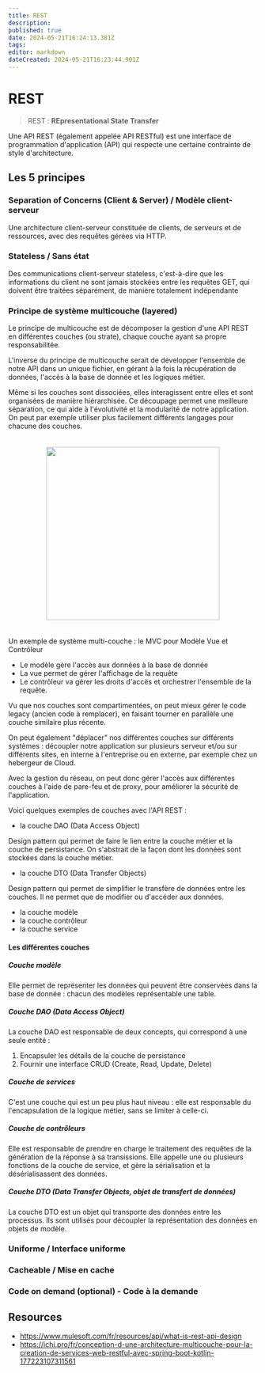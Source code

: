 ```yaml
---
title: REST
description: 
published: true
date: 2024-05-21T16:24:13.381Z
tags: 
editor: markdown
dateCreated: 2024-05-21T16:23:44.901Z
---
```


# REST

> REST : **REpresentational State Transfer**

Une API REST (également appelée API RESTful) est une interface de programmation d'application (API) qui respecte une certaine contrainte de style d'architecture.

## Les 5 principes

### Separation of Concerns (Client & Server) / Modèle client-serveur

Une architecture client-serveur constituée de clients, de serveurs et de ressources, avec des requêtes gérées via HTTP. 

### Stateless / Sans état

Des communications client-serveur stateless, c'est-à-dire que les informations du client ne sont jamais stockées entre les requêtes GET, qui doivent être traitées séparément, de manière totalement indépendante

### Principe de système multicouche (layered)

Le principe de multicouche est de décomposer la gestion d'une API REST en différentes couches (ou strate), chaque couche ayant sa propre responsabilitée.

L'inverse du principe de multicouche serait de développer l'ensemble de notre API dans un unique fichier, en gérant à la fois la récupération de données, l'accès à la base de donnée et les logiques métier.

Même si les couches sont dissociées, elles interagissent entre elles et sont organisées de manière hiérarchisée. Ce découpage permet une meilleure séparation, ce qui aide à l'évolutivité et la modularité de notre application. On peut par exemple utiliser plus facilement différents langages pour chacune des couches.

<div drawio-diagram="14" style="text-align:center; padding: 20px;"><img src="https://wiki.akipe.fr///uploads/images/drawio/2022-03/2MdCgcoJTzOsB9Qg-drawing-5-1647859574.png" style="height: 350px"></div>

Un exemple de système multi-couche : le MVC pour Modèle Vue et Contrôleur

- Le modèle gère l'accès aux données à la base de donnée
- La vue permet de gérer l'affichage de la requête
- Le contrôleur va gérer les droits d'accès et orchestrer l'ensemble de la requête.

Vu que nos couches sont compartimentées, on peut mieux gérer le code legacy (ancien code à remplacer), en faisant tourner en parallèle une couche similaire plus récente.

On peut également "déplacer" nos différentes couches sur différents systèmes : découpler notre application sur plusieurs serveur et/ou sur différents sites, en interne à l'entreprise ou en externe, par exemple chez un hebergeur de Cloud.

Avec la gestion du réseau, on peut donc gérer l'accès aux différentes couches à l'aide de pare-feu et de proxy, pour améliorer la sécurité de l'application.

Voici quelques exemples de couches avec l'API REST :

- la couche DAO (Data Access Object)

Design pattern qui permet de faire le lien entre la couche métier et la couche de persistance. On s'abstrait de la façon dont les données sont stockées dans la couche métier.

- la couche DTO (Data Transfer Objects)

Design pattern qui permet de simplifier le transfère de données entre les couches. Il ne permet que de modifier ou d'accéder aux données.

- la couche modèle
- la couche contrôleur
- la couche service

#### Les différentes couches

##### Couche modèle

Elle permet de représenter les données qui peuvent être conservées dans la base de donnée : chacun des modèles représentable une table.

##### Couche DAO (Data Access Object)

La couche DAO est responsable de deux concepts, qui correspond à une seule entité :

1. Encapsuler les détails de la couche de persistance
2. Fournir une interface CRUD (Create, Read, Update, Delete)

##### Couche de services

C'est une couche qui est un peu plus haut niveau : elle est responsable du l'encapsulation de la logique métier, sans se limiter à celle-ci.

##### Couche de contrôleurs

Elle est responsable de prendre en charge le traitement des requêtes de la génération de la réponse à sa transissions. Elle appelle une ou plusieurs fonctions de la couche de service, et gère la sérialisation et la désérialisassent des données.

##### Couche DTO (Data Transfer Objects, objet de transfert de données)

La couche DTO est un objet qui transporte des données entre les processus. Ils sont utilisés pour découpler la représentation des données en objets de modèle.

### Uniforme / Interface uniforme

### Cacheable / Mise en cache

### Code on demand (optional) - Code à la demande

## Resources

- https://www.mulesoft.com/fr/resources/api/what-is-rest-api-design
- https://ichi.pro/fr/conception-d-une-architecture-multicouche-pour-la-creation-de-services-web-restful-avec-spring-boot-kotlin-177223107311561